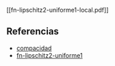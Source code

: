 [[fn-lipschitz2-uniforme1-local.pdf]]

## Referencias
- [compacidad](./compacidad.md)
- [fn-lipschitz2-uniforme1](./fn-lipschitz2-uniforme1.md)
